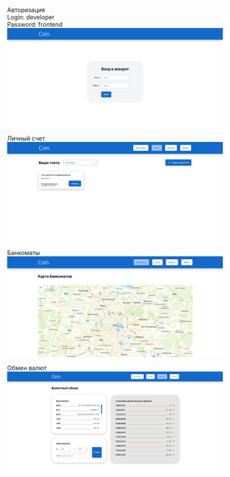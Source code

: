 Авторизация<br>
Login: developer <br>
Password: frontend <br>
![Иллюстрация к проекту](https://github.com/Jester175/Coin/blob/main/client/src/assets/images/github/auth.png)

Личный счет
![Иллюстрация к проекту](https://github.com/Jester175/Coin/blob/main/client/src/assets/images/github/account.png)

Банкоматы
![Иллюстрация к проекту](https://github.com/Jester175/Coin/blob/main/client/src/assets/images/github/banks.png)

Обмен валют
![Иллюстрация к проекту](https://github.com/Jester175/Coin/blob/main/client/src/assets/images/github/currency.png)
